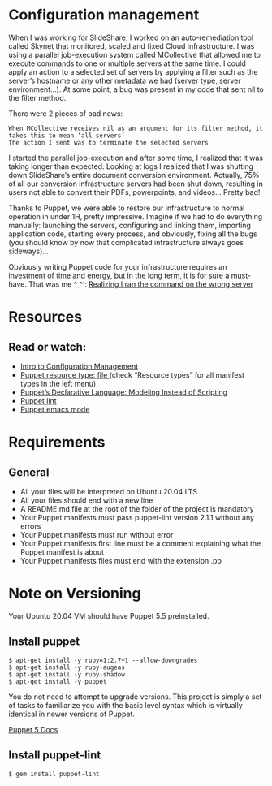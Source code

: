 # **Configuration management**
When I was working for SlideShare, I worked on an auto-remediation tool called Skynet that monitored, scaled and fixed Cloud infrastructure. I was using a parallel job-execution system called MCollective that allowed me to execute commands to one or multiple servers at the same time. I could apply an action to a selected set of servers by applying a filter such as the server’s hostname or any other metadata we had (server type, server environment…). At some point, a bug was present in my code that sent nil to the filter method.

There were 2 pieces of bad news:

    When MCollective receives nil as an argument for its filter method, it takes this to mean ‘all servers’
    The action I sent was to terminate the selected servers

I started the parallel job-execution and after some time, I realized that it was taking longer than expected. Looking at logs I realized that I was shutting down SlideShare’s entire document conversion environment. Actually, 75% of all our conversion infrastructure servers had been shut down, resulting in users not able to convert their PDFs, powerpoints, and videos… Pretty bad!

Thanks to Puppet, we were able to restore our infrastructure to normal operation in under 1H, pretty impressive. Imagine if we had to do everything manually: launching the servers, configuring and linking them, importing application code, starting every process, and obviously, fixing all the bugs (you should know by now that complicated infrastructure always goes sideways)…

Obviously writing Puppet code for your infrastructure requires an investment of time and energy, but in the long term, it is for sure a must-have.
That was me ^_^‘: [Realizing I ran the command on the wrong server](https://twitter.com/devopsreact/status/836971570136375296)
# Resources

## **Read or watch:**

* [Intro to Configuration Management](https://puppet.com/docs/puppet/5.5/types/file.html)
* [Puppet resource type: file ](https://www.digitalocean.com/community/tutorials/an-introduction-to-configuration-management)(check “Resource types” for all manifest types in the left menu)
* [Puppet’s Declarative Language: Modeling Instead of Scripting](https://puppet.com/blog/puppets-declarative-language-modeling-instead-of-scripting/)
* [Puppet lint](http://puppet-lint.com/)
* [Puppet emacs mode](https://github.com/voxpupuli/puppet-mode)

# Requirements
## **General**

* All your files will be interpreted on Ubuntu 20.04 LTS
* All your files should end with a new line
* A README.md file at the root of the folder of the project is mandatory
* Your Puppet manifests must pass puppet-lint version 2.1.1 without any errors
* Your Puppet manifests must run without error
* Your Puppet manifests first line must be a comment explaining what the Puppet manifest is about
* Your Puppet manifests files must end with the extension .pp

# Note on Versioning

Your Ubuntu 20.04 VM should have Puppet 5.5 preinstalled.
## **Install puppet**

    $ apt-get install -y ruby=1:2.7+1 --allow-downgrades
    $ apt-get install -y ruby-augeas
    $ apt-get install -y ruby-shadow
    $ apt-get install -y puppet

You do not need to attempt to upgrade versions. This project is simply a set of tasks to familiarize you with the basic level syntax which is virtually identical in newer versions of Puppet.

[Puppet 5 Docs](https://puppet.com/docs/puppet/5.5/puppet_index.html)
## **Install puppet-lint**

    $ gem install puppet-lint
